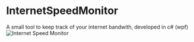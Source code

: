 # InternetSpeedMonitor
A small tool to keep track of your internet bandwith, developed in c# (wpf)
![Internet Speed Monitor](https://user-images.githubusercontent.com/17498857/90318113-d22e1c80-df4b-11ea-97c4-f8de5eee0724.png)

